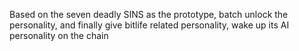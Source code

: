 Based on the seven deadly SINS as the prototype, batch unlock the personality, and finally give bitlife related personality, wake up its AI personality on the chain

